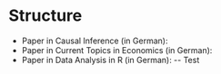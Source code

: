 # Structure

- Paper in Causal Inference (in German): 
- Paper in Current Topics in Economics (in German): 
- Paper in Data Analysis in R (in German): 
	-- Test